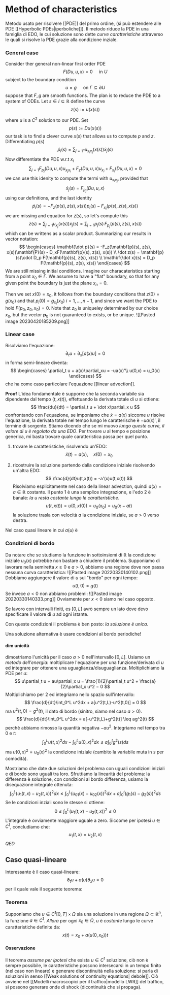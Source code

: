 # Method of characteristics

Metodo usato per risolvere [[PDE]] del primo ordine, (si può estendere alle PDE [[Hyperbolic PDEs|iperboliche]]). 
Il metodo riduce la PDE in una famiglia di EDO, le cui soluzione sono dette _curve caratteristiche_ attraverso le quali si risolve la PDE grazie alla condizione inziale.
### General case
Consider ther general non-linear first order PDE
$$
F(Du,u,x)=0 \quad \text{ in } U
$$
subject to the boundary condition
$$
u = g \quad \text{ on } \Gamma \subseteq \partial U
$$
suppose that $F,g$ are smooth functions.
The plan is to reduce the PDE to a system of ODEs.
Let $s \in I \subseteq \mathbb{R}$ define the curve
$$
z(s) := u(x(s))
$$

where $u$ is a $C^2$ solution to our PDE. Set
$$
p(s) := Du(x(s))
$$
our task is to find a clever curve $x(s)$ that allows us to compute $p$ and $z$.
Differentiating $p(s)$
$$
\dot p_i(s) = \sum_{j=1^n} u_{x_ix_j}(x(s))\dot x_j(s)
$$
Now differentiate the PDE w.r.t $x_i$
$$
\sum_{j=1} F_{p_j}(Du,u,x)u_{x_jx_i} + F_z(Du,u,x)u_{x_i} + F_{x_i}(Du,u,x) = 0
$$
we can use this idenity to compute the termi with $u_{x_ix_j}$, provided that
$$
\dot x_j(s) = F_{p_j}(Du,u,x)
$$
using our definitions, and the last identity
$$
\dot p_i(s) = -F_z(p(s), z(s), x(s))p_i(s) - F_{x_i}(p(s), z(s), x(s))
$$
we are missing and equation for $\dot z(s)$, so let's compute this
$$
\dot z(s) = \sum_{j=1} u_{x_j}(x(s))\dot x_j(s) = \sum_{j=1}p_j(s)\, F_{p_j}(p(s), z(s), x(s))
$$
which can be writtens as a scalar product.
Summarizing our results in vector notation:
$$
\begin{cases}
\mathbf{\dot p}(s) = -F_z(\mathbf{p}(s), z(s), x(s))\mathbf{P}(s) - D_xF(\mathbf{p}(s), z(s), x(s)) \\
\dot z(s) = \mathbf{p}(s)\cdot D_p F(\mathbf{p}(s), z(s), x(s)) \\
\mathbf{\dot x}(s) = D_p F(\mathbf{p}(s), z(s), x(s))
\end{cases}
$$
We are still missing initial conditions. Imagine our characateristics starting from a point $x_0 \in \Gamma$. We assume to have a "flat" boundary, so that for any given point the boundary is just the plane $x_n=0$.

Then we set $x(0) = x_0$, it follows from the boundary conditions that $z(0) = g(x_0)$ and that $p_i(0) = g_{x_i}(x_0)$ $i=1,\dots, n-1$, and since we want the PDE to hold $F(p_0,z_0,x_0)=0$. 
Note that $z_0$ is uniqueley determined by our choice $x_0$, but the vector $\mathbf{p}_0$ is not guaranteed to exists, or be unique.
![[Pasted image 20230420185209.png]]

### Linear case
Risolviamo l'equazione:
$$
\partial_t u + \partial_x[a(x)u] = 0
$$
in forma semi-lineare diventa:
$$
\begin{cases}
\partial_t u + a(x)\partial_xu = -ua(x)'\\
u(0,x) = u_0(x)
\end{cases}
$$
che ha come caso particolare l'equazione [[linear advection]].


**Proof** L'idea fondamentale è supporre che la seconda variabile sia dipendente dal tempo $(t,x(t))$, effettuando la derivata totale di $u$ si ottiene:
$$
\frac{du}{dt} = \partial_t u + \dot x\partial_x u
$$
confrontando con l'equazione, se imponiamo che $\dot x = a(x)$ siccome $u$ risolve l'equazione, la derivata totale nel tempo lungo le caratterische è $-ua(x)'$, il termine di sorgente. 
Stiamo dicendo che se mi muovo _lungo queste curve, il valore di $u$  è regolato da una EDO_. 
Per trovare $u$ al tempo e posizione generica, mi basta trovare quale caratteristica passa per quel punto.

1. trovare le caratteristiche, risolvendo un'EDO:
$$
\dot x(t) = a(x), \quad x(0) = x_0
$$

2. ricostruire la soluzione partendo dalla condizione iniziale risolvendo un'altra EDO:
$$
\frac{d}{dt}u(t,x(t)) = -a'(x)u(t,x(t)) 
$$
Risolviamo esplicitamente nel caso della linear advection, quindi $a(x) = a \in \mathbb{R}$ costante.
Il punto 1 è una semplice integrazione, e l'edo 2 è banale: _la u resta costante lungo le caratteristiche_. 
$$
u(t,x(t))= u(0,x(0)) = u_0(x_0) = u_0(x-at)
$$
la soluzione trasla con velocità $a$ la condizione iniziale, se $a>0$ verso destra. 

Nel caso quasi lineare in cui $a(u)$ è

### Condizioni di bordo
Da notare che se studiamo la funzione in sottoinsiemi di $\mathbb{R}$ la condizione iniziale $u_0(x)$ potrebbe non bastare a chiudere il problema.
Supponiamo di lavorare nella semiretta $x\geq 0$ e $a>0$, abbiamo una regione dove non passa nessuna curva caratteristica: 
![[Pasted image 20220330140102.png]]
Dobbiamo aggiungere il valore di $u$ sul "bordo" per ogni tempo:
$$
u(t,0) = g(t)
$$
Se invece $a<0$ non abbiamo problemi:
![[Pasted image 20220330140333.png]]
Ovviamente per $x<0$ siamo nel caso opposto.

Se lavoro con intervalli finiti, es $[0,L]$ avrò sempre un lato dove devo specificare il valore di $u$ ad ogni istante. 

Con queste condizioni il problema è ben posto: _la soluzione è unica_.

Una soluzione alternativa è usare condizioni al bordo periodiche! 
#### dim unicità
dimostriamo l'unicità per il caso $a>0$ nell'intervallo $[0,L]$. Usiamo un _metodo dell'energia_: moltiplicare l'equazione per una funzione/derivata di $u$ ed integrare per ottenere una uguaglianza/disuguaglianza.
Moltiplichiamo la PDE per $u$:
$$
u\partial_t u + au\partial_x u = \frac{1}{2}\partial_t u^2 + \frac{a}{2}\partial_x u^2 = 0
$$
Moltiplichiamo per 2 ed integriamo nello spazio sull'intervallo:
$$
\frac{d}{dt}\int_0^L u^2dx + a[u^2(t,L)-u^2(t,0)] = 0
$$
ma $u^2(t,0) = g^2(t)$, il dato di bordo (sinitro, siamo nel caso $a>0$). 
$$
\frac{d}{dt}\int_0^L u^2dx = a[-u^2(t,L)+g^2(t)] \leq ag^2(t)
$$
perchè abbiamo rimosso la quantità negativa $-au^2$. Integriamo nel tempo tra $0$ e $t$:
$$
\int_0^L u(t,x)^2 dx - \int_0^L u(0,x)^2dx \leq a\int_0^t g^2(s)ds 
$$
ma $u(0,x)^2 = u_0(x)^2$ la condizione iniziale (cambito la variabile muta in $s$ per comodità).

Mostriamo che date due soluzioni del problema con uguali condizioni iniziali e di bordo sono uguali tra loro. Sfruttiamo la linearità del problema: la differenza è soluzione, con condizioni al bordo differenza, usiamo la disequazione integrale ottenuta:
$$
\int_0^L (u_1(t,x)-u_2(t,x))^2 dx \leq \int_0^L (u_{01}(x)-u_{02}(x))^2 dx + a\int_0^t (g_1(s)-g_2(s))^2 ds
$$
Se le condizioni inziali sono le stesse si ottiene:
$$
0\leq\int_0^L (u_1(t,x)-u_2(t,x))^2 \leq 0
$$
L'integrale è ovviamente maggiore uguale a zero. Siccome per ipotesi $u \in C^1$, concludiamo che:
$$
u_1(t,x) = u_2(t,x)
$$
$QED$

## Caso quasi-lineare
Interessante è il caso quasi-lineare:
$$
\partial_t u + a(u)\partial_x u = 0
$$
per il quale vale il seguente teorema:
### Teorema
Supponiamo che $u \in C^1[0,T]\times \Omega$ sia una soluzione in una regione $\Omega \subset \mathbb{R}^n$, la funzione $a\in C^1$. _Allora_ per ogni $x_0 \in \Omega$, $u$ è _costante_ lungo le curve caratteristiche definite da:
$$
x(t) = x_0 + a(u(0,x_0))t
$$
#### Osservazione
Il teorema _assume per ipotesi_ che esista $u\in C^1$ soluzione, ciò non è sempre possibile, le caratteristiche possono intersecarsi in un tempo finito (nel caso non lineare) e generare discontinuità nella soluzione: si parla di soluzioni in senso [[Weak solutions of continuity equations| debole]].  Ciò avviene nel [[Modelli macroscopici per il traffico|modello LWR]] del traffico, si possono generare onde di shock (dicontinuità che si propaga).

